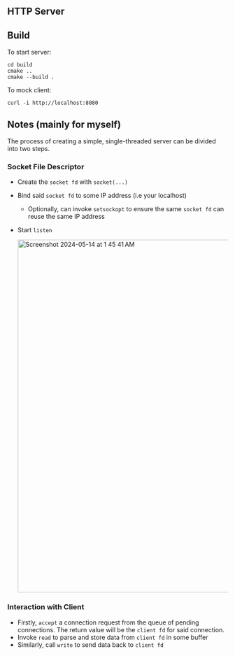 ## HTTP Server

## Build
To start server:
```
cd build
cmake ..
cmake --build .
```

To mock client:
```
curl -i http://localhost:8080
```

## Notes (mainly for myself)

The process of creating a simple, single-threaded server can be divided into two steps.

### Socket File Descriptor
- Create the `socket fd` with `socket(...)`
- Bind said `socket fd` to some IP address (i.e your localhost)
    - Optionally, can invoke `setsockopt` to ensure the same `socket fd` can reuse the same IP address
- Start `listen`

  <img width="807" alt="Screenshot 2024-05-14 at 1 45 41 AM" src="https://github.com/btjm123/http-server/assets/19306879/e5009c15-51e4-4921-a10b-ea5b977ca043">

### Interaction with Client
- Firstly, `accept` a connection request from the queue of pending connections. The return value will be the `client fd` for said connection.
- Invoke `read` to parse and store data from `client fd` in some buffer
- Similarly, call `write` to send data back to `client fd`
